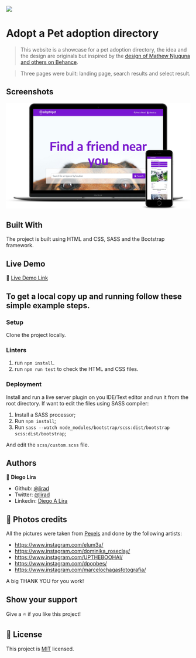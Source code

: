 ![](https://img.shields.io/badge/Microverse-blueviolet)

# Adopt a Pet adoption directory

> This website is a showcase for a pet adoption directory, the idea and the design are originals but inspired by the [design of Mathew Njuguna and others on Behance]([https://www.behance.net/gallery/25563385/PatashuleKE](https://www.behance.net/gallery/25563385/PatashuleKE)). 

>Three pages were built: landing page, search results and select result.

## Screenshots

![screenshot](./screenshot.png)

## Built With

The project is built using HTML and CSS, SASS and the Bootstrap framework.

## Live Demo

🔗 [Live Demo Link](https://lirad.github.io/pet-adoption-directory/)

## To get a local copy up and running follow these simple example steps.

### Setup

Clone the project locally.

### Linters

1. run `npm install`.
2. run `npm run test` to check the HTML and CSS files.

### Deployment

Install and run a live server plugin on you IDE/Text editor and run it from the root directory.
If want to edit the files using SASS compiler:

1. Install a SASS processor;
2. Run `npm install`;
3. Run `sass --watch node_modules/bootstrap/scss:dist/bootstrap scss:dist/bootstrap`;

And edit the `scss/custom.scss` file.

## Authors

👤 **Diego Lira**

- Github: [@lirad](https://github.com/lirad)
- Twitter: [@lirad](https://twitter.com/lirad)
- Linkedin: [Diego A Lira](https://www.linkedin.com/in/diegoalira/)

## 📸 Photos credits

All the pictures were taken from [Pexels](https://pexels.com) and done by the following artists:

- https://www.instagram.com/elum3a/
- https://www.instagram.com/dominika_roseclay/
- https://www.instagram.com/UPTHEBOOHAI/
- https://www.instagram.com/dpopbes/
- https://www.instagram.com/marcelochagasfotografia/

A big THANK YOU for you work!

## Show your support

Give a ⭐️ if you like this project!

## 📝 License

This project is [MIT](lic.url) licensed.

